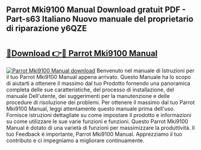 ## Parrot Mki9100 Manual Download gratuit PDF - Part-s63 Italiano Nuovo manuale del proprietario di riparazione y6QZE

# <h2><a href="http://dfcubh.blite.top/?on=Parrot+Mki9100+Manual">🔗Download 👉🔴 Parrot Mki9100 Manual</a></h2>

[![Parrot Mki9100 Manual download](https://i.imgur.com/lujVjoI.png)](http://dfcubh.blite.top/?on=Parrot+Mki9100+Manual)
Benvenuto nel manuale di Istruzioni per il tuo Parrot Mki9100 Manual appena arrivato. Questo Manuale ha lo scopo di aiutarti a ottenere il massimo dal tuo Prodotto fornendo una panoramica completa delle sue caratteristiche, del processo di installazione, del manuale Dell'utente, dei suggerimenti per la manutenzione e delle procedure di risoluzione dei problemi. Per ottenere il massimo dal tuo Parrot Mki9100 Manual, leggi attentamente questo manuale prima dell'uso. Fornisce istruzioni dettagliate su come impostare il prodotto e informazioni su come utilizzare le sue varie funzioni e funzioni. Questo Parrot Mki9100 Manual è dotato di una varietà di funzioni per massimizzare la produttività. Il tuo Feedback è importante, Parrot Mki9100 Manual. Apprezziamo il tuo contributo e ci impegniamo a migliorare continuamente.
